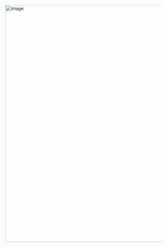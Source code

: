 <img width="759" alt="image" src="https://github.com/user-attachments/assets/6763264c-3fdd-4511-a3c3-9f38ff82f40b" />
